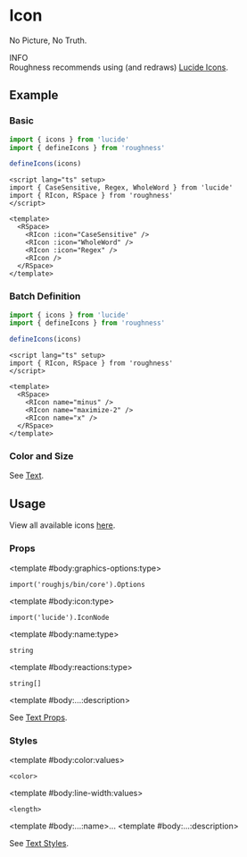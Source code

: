<script lang="ts" setup>
import { kebabCase } from 'lodash-es'
import { CaseSensitive, icons, Regex, WholeWord } from 'lucide'
import { defineIcons, RAlert, RDetails, RIcon, RInput, RSpace, RTable, RText } from 'roughness'
import { ref } from 'vue'

defineIcons(icons)

let name = ref('pencil')
</script>

# Icon

No Picture, No Truth.

<RAlert type="info">

INFO<br>Roughness recommends using (and redraws) [Lucide Icons](https://lucide.dev/).

</RAlert>

## Example

### Basic

<RDetails>
  <template #summary>Show Code</template>

```ts
import { icons } from 'lucide'
import { defineIcons } from 'roughness'

defineIcons(icons)
```

```vue
<script lang="ts" setup>
import { CaseSensitive, Regex, WholeWord } from 'lucide'
import { RIcon, RSpace } from 'roughness'
</script>

<template>
  <RSpace>
    <RIcon :icon="CaseSensitive" />
    <RIcon :icon="WholeWord" />
    <RIcon :icon="Regex" />
    <RIcon />
  </RSpace>
</template>
```

</RDetails>

<RSpace>
  <RIcon :icon="CaseSensitive" />
  <RIcon :icon="WholeWord" />
  <RIcon :icon="Regex" />
  <RIcon />
</RSpace>

### Batch Definition

<RDetails>
  <template #summary>Show Code</template>

```ts
import { icons } from 'lucide'
import { defineIcons } from 'roughness'

defineIcons(icons)
```

```vue
<script lang="ts" setup>
import { RIcon, RSpace } from 'roughness'
</script>

<template>
  <RSpace>
    <RIcon name="minus" />
    <RIcon name="maximize-2" />
    <RIcon name="x" />
  </RSpace>
</template>
```

</RDetails>

<RSpace>
  <RIcon name="minus" />
  <RIcon name="maximize-2" />
  <RIcon name="x" />
</RSpace>

### Color and Size

See [Text](/components/text).

## Usage

<RSpace align="center">
  <RInput v-model="name" />
  <RIcon :name="name" />
</RSpace>

View all available icons [here](https://lucide.dev/icons/).

### Props

<RSpace overflow>
<RTable
  :columns="['name', 'type', 'default', 'description']"
  :rows="['graphics-options', 'icon', 'name', 'reactions', '...']"
>
  <template #body:*:name="{ row }">{{ row }}</template>

  <template #body:graphics-options:type>

  `import('roughjs/bin/core').Options`

  </template>
  <template #body:graphics-options:description>

  [Options for Rough.js](https://github.com/rough-stuff/rough/wiki#options).

  See [Graphics Configuration](/components/graphics#component-prop).

  </template>

  <template #body:icon:type>

  `import('lucide').IconNode`

  </template>
  <template #body:icon:description>

  Icon imported from [`lucide`](https://lucide.dev/guide/packages/lucide).

  `icon` has higher priority than `name`.

  </template>

  <template #body:name:type>

  `string`

  </template>
  <template #body:name:description>

  Name of the icon in [Lucide Icons](https://lucide.dev/).

  </template>

  <template #body:reactions:type>

  `string[]`

  </template>
  <template #body:reactions:default>

  `[]`

  </template>
  <template #body:reactions:description>

  States that trigger graphics redrawing.

  See [Reactions](/guide/theme#reactions).

  </template>

  <template #body:...:description>

  See [Text Props](/components/text#props).

  </template>
</RTable>
</RSpace>

### Styles

<RSpace overflow>
<RTable
  :columns="['name', 'values', 'default', 'description']"
  :rows="['color', 'line-width', '...']"
>
  <template #body:*:name="{ row }">--r-icon-{{ row }}</template>

  <template #body:color:values>

  `<color>`

  </template>
  <template #body:color:default>

  `var(--r-text-color)`

  </template>
  <template #body:color:description>
    Color of the icon.
  </template>

  <template #body:line-width:values>

  `<length>`

  </template>
  <template #body:line-width:default>

  `2px`

  </template>
  <template #body:line-width:description>
    Line width of the icon.
  </template>

  <template #body:...:name>...</template>
  <template #body:...:description>

  See [Text Styles](/components/text#styles).

  </template>
</RTable>
</RSpace>
